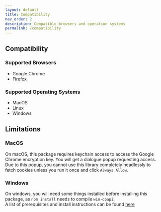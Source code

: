 ```yaml
---
layout: default
title: Compatibility
nav_order: 2
description: Compatible browsers and operation systems
permalink: /compatibility
---
```


## Compatibility

### Supported Browsers

* Google Chrome
* Firefox

### Supported Operating Systems

* MacOS
* Linux
* Windows

## Limitations

### MacOS

On macOS, this package requires keychain access to access the Google Chrome encryption key.
You will get a dialogue popup requesting access.
Due to this popup, you cannot use this library completely headlessly to fetch cookies unless you run it once and click `Always Allow`.

### Windows

On windows, you will need some things installed before installing this package,
as `npm install` needs to compile `win-dpapi`.  
A list of prerequisites and install instructions can be found [here](https://github.com/Microsoft/nodejs-guidelines/blob/master/windows-environment.md#compiling-native-addon-modules)
